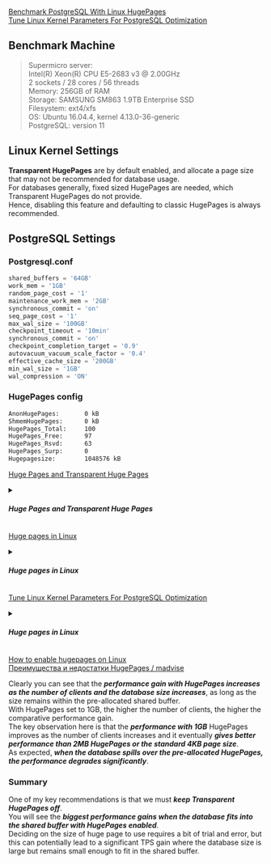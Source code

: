 [Benchmark PostgreSQL With Linux HugePages](https://www.percona.com/blog/benchmark-postgresql-with-linux-hugepages/)   
[Tune Linux Kernel Parameters For PostgreSQL Optimization](https://www.percona.com/blog/tune-linux-kernel-parameters-for-postgresql-optimization/)

## Benchmark Machine
> Supermicro server:  
> Intel(R) Xeon(R) CPU E5-2683 v3 @ 2.00GHz  
> 2 sockets / 28 cores / 56 threads  
> Memory: 256GB of RAM  
> Storage: SAMSUNG  SM863 1.9TB Enterprise SSD  
> Filesystem: ext4/xfs  
> OS: Ubuntu 16.04.4, kernel 4.13.0-36-generic  
> PostgreSQL: version 11  

## Linux Kernel Settings
**Transparent HugePages** are by default enabled, and allocate a page size that may not be recommended for database usage.   
For databases generally, fixed sized HugePages are needed, which Transparent HugePages do not provide.   
Hence, disabling this feature and defaulting to classic HugePages is always recommended.

## PostgreSQL Settings
### Postgresql.conf
```sql
shared_buffers = '64GB'
work_mem = '1GB'
random_page_cost = '1' 
maintenance_work_mem = '2GB'
synchronous_commit = 'on'
seq_page_cost = '1' 
max_wal_size = '100GB'
checkpoint_timeout = '10min'
synchronous_commit = 'on'
checkpoint_completion_target = '0.9'
autovacuum_vacuum_scale_factor = '0.4'
effective_cache_size = '200GB'
min_wal_size = '1GB'
wal_compression = 'ON'
```
### HugePages config
```bash
AnonHugePages:       0 kB
ShmemHugePages:      0 kB
HugePages_Total:     100
HugePages_Free:      97
HugePages_Rsvd:      63
HugePages_Surp:      0
Hugepagesize:        1048576 kB
```

[Huge Pages and Transparent Huge Pages](https://docs.redhat.com/en/documentation/red_hat_enterprise_linux/6/html/performance_tuning_guide/s-memory-transhuge#s-memory-configure_hugepages)
<details><summary><h5>Huge Pages and Transparent Huge Pages</h5></summary>
  
There are two ways to enable the system to manage large amounts of memory:
- Increase the number of page table entries in the hardware memory management unit
- Increase the page size
  
**Modern processor only supports hundreds or thousands of page table entries.**

Additionally, hardware and memory management algorithms that ***work well with thousands of pages (megabytes of memory)   
may have difficulty performing well with millions (or even billions) of pages***.   
This results in performance issues: when an application needs to use more memory pages than the memory management unit supports,   
the system ***falls back to slower, software-based memory management***, which causes the entire system to run more slowly.

</details>

[Huge pages in Linux](https://kerneltalks.com/services/what-is-huge-pages-in-linux/)

<details><summary><h5>Huge pages in Linux</h5></summary>

During system boot, you reserve your memory portion with huge pages for your application.    
This memory portion i.e. these memory occupied by huge pages is ***never swapped out of memory***.    
It will stick there ***until you change your configuration***.    
This increases application performance to a great extent like Oracle database with pretty large memory requirements.

In virtual memory management, the kernel maintains a table in which it has a ***mapping of the virtual memory address to a physical address***.    
For every page transaction, the kernel needs to load related mapping.    
If you have small size pages then you need to load more numbers of pages resulting kernel to load more mapping tables.    
This decreases performance.

### configure huge pages
Run below command to check current huge pages details
```bash
root@kerneltalks # grep Huge /proc/meminfo
AnonHugePages:         0 kB
HugePages_Total:       0
HugePages_Free:        0
HugePages_Rsvd:        0
HugePages_Surp:        0
Hugepagesize:       2048 kB
```

Run below script to get how much huge pages your system needs currently. The script is from Oracle and can be found.
```bash
#!/bin/bash
#
# hugepages_settings.sh
#
# Linux bash script to compute values for the
# recommended HugePages/HugeTLB configuration
#
# Note: This script does calculation for all shared memory
# segments available when the script is run, no matter it
# is an Oracle RDBMS shared memory segment or not.
# Check for the kernel version
KERN=`uname -r | awk -F. '{ printf("%d.%d\n",$1,$2); }'`
# Find out the HugePage size
HPG_SZ=`grep Hugepagesize /proc/meminfo | awk {'print $2'}`
# Start from 1 pages to be on the safe side and guarantee 1 free HugePage
NUM_PG=1
# Cumulative number of pages required to handle the running shared memory segments
for SEG_BYTES in `ipcs -m | awk {'print $5'} | grep "[0-9][0-9]*"`
do
   MIN_PG=`echo "$SEG_BYTES/($HPG_SZ*1024)" | bc -q`
   if [ $MIN_PG -gt 0 ]; then
      NUM_PG=`echo "$NUM_PG+$MIN_PG+1" | bc -q`
   fi
done
# Finish with results
case $KERN in
   '2.4') HUGETLB_POOL=`echo "$NUM_PG*$HPG_SZ/1024" | bc -q`;
          echo "Recommended setting: vm.hugetlb_pool = $HUGETLB_POOL" ;;
   '2.6' | '3.8' | '3.10' | '4.1' | '6.5' ) echo "Recommended setting: vm.nr_hugepages = $NUM_PG" ;;
    *) echo "Unrecognized kernel version $KERN. Exiting." ;;
esac
# End
```
You can save it in /tmp as hugepages_settings.sh and then run it like below :
```bash
# sh /tmp/hugepages_settings.sh
```

### Configure hugepages in kernel
Now last part is to configure the above-stated kernel parameter and reload it. Add below value in /etc/sysctl.conf and reload configuration by issuing sysctl -p command.
```bash
vm.nr_hugepages=126
```
Now, huge pages have been configured in the kernel but to allow your application to use them you need to increase memory limits as well. The new memory limit should be 126 pages x 2 MB each = 252 MB i.e. 258048 KB.

You need to edit below settings in ***/etc/security/limits.conf***
```bash
soft memlock 258048 
hard memlock 258048
```
You might to restart your application to make use of these new huge pages.

### How to disable hugepages
To check the current state of huge pages.
```bash
root@kerneltalks # cat /sys/kernel/mm/transparent_hugepage/enabled
[always] madvise never
```
[always] flag in output shows that hugepages are enabled on system.

> For RedHat based systems file path is /sys/kernel/mm/redhat_transparent_hugepage/enabled

If you want to disable huge pages then add ***transparent_hugepage=never*** at the end of kernel line in ***/etc/grub.conf*** and reboot the system.

</details>

[Tune Linux Kernel Parameters For PostgreSQL Optimization](https://www.percona.com/blog/tune-linux-kernel-parameters-for-postgresql-optimization/)

<details><summary><h5>Huge pages in Linux</h5></summary>

### Huge Pages
You can easily check the huge page settings and utilization on your Linux box using ***cat /proc/meminfo | grep -i huge*** command.
### Script to quantify Huge Pages
```bash
#!/bin/bash
pid=`head -1 $PGDATA/postmaster.pid`
echo "Pid:            $pid"
peak=`grep ^VmPeak /proc/$pid/status | awk '{ print $2 }'`
echo "VmPeak:            $peak kB"
hps=`grep ^Hugepagesize /proc/meminfo | awk '{ print $2 }'`
echo "Hugepagesize:   $hps kB"
hp=$((peak/hps))
echo Set Huge Pages:     $hp
```
The recommended huge pages are 88, therefore you should set the value to 88.
```bash
sysctl -w vm.nr_hugepages= 88
```
Check the huge pages now, you will see no huge page is in use (***HugePages_Free = HugePages_Total***).
```bash
$ cat /proc/meminfo | grep -i huge
AnonHugePages:         0 kB
ShmemHugePages:        0 kB
HugePages_Total:      88
HugePages_Free:       81
HugePages_Rsvd:       64
HugePages_Surp:        0
Hugepagesize:       2048 kB
```
Now you can see that a very few of the huge pages are used. Let’s now try to add some data into the database.
```sql
postgres=# CREATE TABLE foo(a INTEGER);
CREATE TABLE
postgres=# INSERT INTO foo VALUES(generate_Series(1,10000000));
INSERT 0 10000000
```
Let’s see if we are now using more huge pages than before.
```bash
$ cat /proc/meminfo | grep -i huge
AnonHugePages:         0 kB
ShmemHugePages:        0 kB
HugePages_Total:      88
HugePages_Free:       18
HugePages_Rsvd:        1
HugePages_Surp:        0
Hugepagesize:       2048 kB
```
> Note: The sample value for HugePages used here is very low, which is not a normal value for a big production machine. Please assess the required number of pages for your system and set those accordingly depending on your system’s workload and resources.

</details>

[How to enable hugepages on Linux](https://linuxconfig.org/how-to-enable-hugepages-on-linux)   
[Преимущества и недостатки HugePages / madvise](https://habr.com/ru/companies/otus/articles/460403/)
  
Clearly you can see that the ***performance gain with HugePages increases as the number of clients and the database size increases***, as long as the size remains within the pre-allocated shared buffer.   
With HugePages set to 1GB, the higher the number of clients, the higher the comparative performance gain.   
The key observation here is that the ***performance with 1GB*** HugePages improves as the number of clients increases and it eventually ***gives better performance than 2MB HugePages or the standard 4KB page size***.   
As expected, ***when the database spills over the pre-allocated HugePages, the performance degrades significantly***.   

### Summary
One of my key recommendations is that we must ***keep Transparent HugePages off***.    
You will see the ***biggest performance gains when the database fits into the shared buffer with HugePages enabled***.    
Deciding on the size of huge page to use requires a bit of trial and error, but this can potentially lead to a significant TPS gain where the database size is large but remains small enough to fit in the shared buffer.














